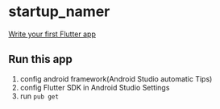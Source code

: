 # startup_namer
[Write your first Flutter app](https://flutter.dev/docs/get-started/codelab)

## Run this app

1. config android framework(Android Studio automatic Tips)
2. config Flutter SDK in Android Studio Settings
3. run `pub get`